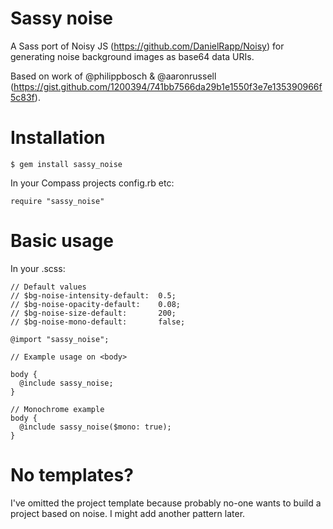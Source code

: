 Sassy noise
===========

A Sass port of Noisy JS (https://github.com/DanielRapp/Noisy) for generating
noise background images as base64 data URIs.

Based on work of @philippbosch & @aaronrussell (https://gist.github.com/1200394/741bb7566da29b1e1550f3e7e135390966f5c83f).

Installation
============

    $ gem install sassy_noise
    
In your Compass projects config.rb etc:

    require "sassy_noise"

Basic usage
===========


    
In your .scss:

    // Default values
    // $bg-noise-intensity-default:  0.5;
    // $bg-noise-opacity-default:    0.08;
    // $bg-noise-size-default:       200;
    // $bg-noise-mono-default:       false;

    @import "sassy_noise";
    
    // Example usage on <body>
    
    body {
      @include sassy_noise;
    }
    
    // Monochrome example
    body {
      @include sassy_noise($mono: true);
    }
    
No templates?
=============

I've omitted the project template because probably no-one wants to build a
project based on noise. I might add another pattern later.

